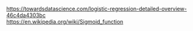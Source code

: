 https://towardsdatascience.com/logistic-regression-detailed-overview-46c4da4303bc  
https://en.wikipedia.org/wiki/Sigmoid_function  
